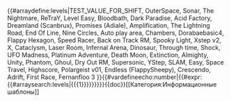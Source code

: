 {{#arraydefine:levels|TEST_VALUE_FOR_SHIFT,
OuterSpace,
Sonar,
The Nightmare,
ReTraY,
Level Easy,
Bloodbath,
Dark Paradise,
Acid Factory,
Dreamland (Scanbrux),
Promises (Adiale),
Amplification,
The Lightning Road,
End Of Line,
Nine Circles,
Auto play area,
Chambers,
Dorabaebasic4,
Flappy Hexagon,
Speed Racer,
Back on Track RM,
Spooky Light,
Xstep v2,
X,
Cataclysm,
Laser Room,
Infernal Arena,
Dinosaur,
Through time,
Shock,
UFO Madness,
Platinum Adventure,
Death Moon,
Extinction,
Almighty,
Unity,
Phantom,
Ghoul,
Dry Out RM,
Supersonic,
YStep,
SLAM,
Easy,
Space Travel,
Highscore,
Polargeist v01,
Endless (FlappySheepy),
Crescendo,
Adrift,
First Race,
Fernanfloo 3
}}{{#vardefineecho:number|{{#expr:{{#arraysearch:levels|{{{1}}}}}}}}}<noinclude>{{doc}}[[Категория:Информационные шаблоны]]</noinclude>